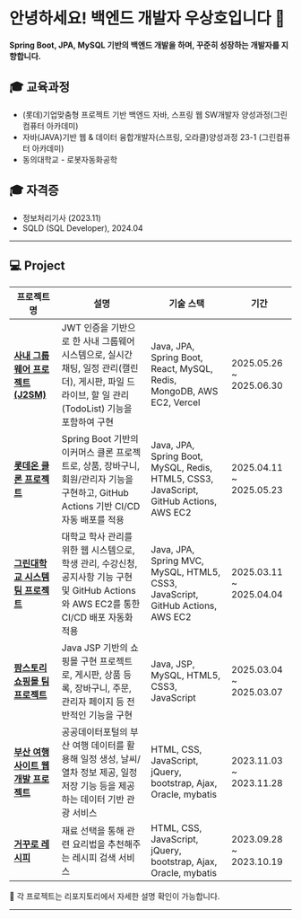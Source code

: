# 안녕하세요! 백엔드 개발자 우상호입니다 👋

**Spring Boot, JPA, MySQL 기반의 백엔드 개발을 하며, 꾸준히 성장하는 개발자를 지향합니다.**

## 🎓 교육과정  
- (롯데)기업맞춤형 프로젝트 기반 백엔드 자바, 스프링 웹 SW개발자 양성과정(그린컴퓨터 아카데미)
- 자바(JAVA)기반 웹 & 데이터 융합개발자(스프링, 오라클)양성과정 23-1 (그린컴퓨터 아카데미)
- 동의대학교 - 로봇자동화공학

## 🎓 자격증  
- 정보처리기사 (2023.11)
- SQLD (SQL Developer), 2024.04

---

## 💻 Project
| **프로젝트명**                                                                   | **설명**                                                                                       | **기술 스택**                                                                              | **기간**                   |
| --------------------------------------------------------------------------- | -------------------------------------------------------------------------------------------- | -------------------------------------------------------------------------------------- | ------------------------ |
| [**사내 그룹웨어 프로젝트 (J2SM)**](https://github.com/greenlotte6/lotte1-lotteon-project-team2)    | JWT 인증을 기반으로 한 사내 그룹웨어 시스템으로, 실시간 채팅, 일정 관리(캘린더), 게시판, 파일 드라이브, 할 일 관리(TodoList) 기능을 포함하여 구현 | Java, JPA, Spring Boot, React, MySQL, Redis, MongoDB, AWS EC2, Vercel                  | 2025.05.26 \~ 2025.06.30       |
| [**롯데온 클론 프로젝트**](https://github.com/greenlotte6/lotte1-lotteon-project-team2)                   | Spring Boot 기반의 이커머스 클론 프로젝트로, 상품, 장바구니, 회원/관리자 기능을 구현하고, GitHub Actions 기반 CI/CD 자동 배포를 적용  | Java, JPA, Spring Boot, MySQL, Redis, HTML5, CSS3, JavaScript, GitHub Actions, AWS EC2 | 2025.04.11 \~ 2025.05.23 |
| [**그린대학교 시스템 팀 프로젝트**](https://github.com/GreenPai/Greendae) | 대학교 학사 관리를 위한 웹 시스템으로, 학생 관리, 수강신청, 공지사항 기능 구현 및 GitHub Actions와 AWS EC2를 통한 CI/CD 배포 자동화 적용 | Java, JPA, Spring MVC, MySQL, HTML5, CSS3, JavaScript, GitHub Actions, AWS EC2         | 2025.03.11 \~ 2025.04.04 |
| [**팜스토리 쇼핑몰 팀 프로젝트**](https://github.com/GreenPai/farmStory)             | Java JSP 기반의 쇼핑몰 구현 프로젝트로, 게시판, 상품 등록, 장바구니, 주문, 관리자 페이지 등 전반적인 기능을 구현                       | Java, JSP, MySQL, HTML5, CSS3, JavaScript                                              | 2025.03.04 \~ 2025.03.07 |
| [**부산 여행 사이트 웹개발 프로젝트**](https://github.com/GreenPai/travel)             | 공공데이터포털의 부산 여행 데이터를 활용해 일정 생성, 날씨/열차 정보 제공, 일정 저장 기능 등을 제공하는 데이터 기반 관광 서비스                     | HTML, CSS, JavaScript, jQuery, bootstrap, Ajax, Oracle, mybatis                                     | 2023.11.03 \~  2023.11.28 |
| [**거꾸로 레시피**](https://github.com/GreenPai/GreenRecipe)             | 재료 선택을 통해 관련 요리법을 추천해주는 레시피 검색 서비스                   | HTML, CSS, JavaScript, jQuery, bootstrap, Ajax, Oracle, mybatis                                               |  2023.09.28 \~ 2023.10.19 |


📁 각 프로젝트는 리포지토리에서 자세한 설명 확인이 가능합니다.

---

